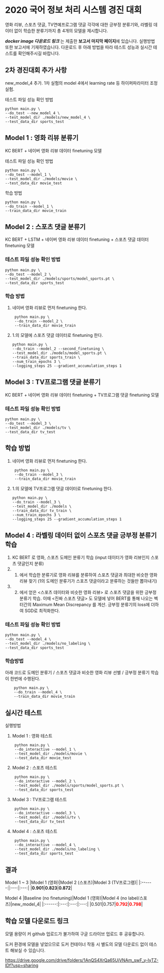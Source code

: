 2020 국어 정보 처리 시스템 경진 대회
==================================
영화 리뷰, 스포츠 댓글, TV연예프로그램 댓글 각각에 대한 긍부정 분류기와, 라벨링 데이터 없이 학습한 분류기까지 총 4개의 모델을 제시합니다.

***docker image 다운로드 링크*** 는 제출한 **보고서 마지막 페이지**에 있습니다. 실행방법 또한 보고서에 기재하였습니다. 다운로드 후 아래 방법을 따라 테스트 성능과 실시간 테스트를 확인해주시길 바랍니다. 

2차 경진대회 추가 사항
------
new_model_4 추가. 1차 실험의 model 4에서 learning rate 등 하이퍼파라미터 조정 실험.

테스트 파일 성능 확인 방법

    python main.py \
    --do_test --new_model_4 \
    --test_model_dir ./models/new_model_4 \
    --test_data_dir sports_test


Model 1 : 영화 리뷰 분류기
--------
KC BERT + 네이버 영화 리뷰 데이터 finetuning 모델

테스트 파일 성능 확인 방법

    python main.py \
    --do_test --model_1 \
    --test_model_dir ./models/movie \
    --test_data_dir movie_test

학습 방법

    python main.py \
    --do_train --model_1 \
    --train_data_dir movie_train

Model 2 : 스포츠 댓글 분류기
--------------------------
KC BERT + LSTM + 네이버 영화 리뷰 데이터 finetuning + 스포츠 댓글 데이터 finetuning 모델

### 테스트 파일 성능 확인 방법

    python main.py \
    --do_test --model_2 \
    --test_model_dir ./models/sports/model_sports.pt \
    --test_data_dir sports_test

### 학습 방법

1. 네이버 영화 리뷰로 먼저 finetuning 한다.

        python main.py \
        --do_train --model_2 \
        --train_data_dir movie_train

2.  1.의 모델에 스포츠 댓글 데이터로 finetuning 한다.
        
        python main.py \
        --do_train --model_2 --second_finetuning \
        --test_model_dir ./models/model_sports.pt \
        --train_data_dir sports_train \
        --num_train_epochs 3 \
        --logging_steps 25 --gradient_accumulation_steps 1

Model 3 : TV프로그램 댓글 분류기
-------
KC BERT + 네이버 영화 리뷰 데이터 finetuning + TV프로그램 댓글 finetuning 모델
### 테스트 파일 성능 확인 방법

    python main.py \
    --do_test --model_3 \
    --test_model_dir ./models/tv \
    --test_data_dir tv_test

## 학습 방법

1. 네이버 영화 리뷰로 먼저 finetuning 한다.

        python main.py \
        --do_train --model_3 \
        --train_data_dir movie_train

2.  1.의 모델에 TV프로그램 댓글 데이터로 finetuning 한다. 
        
        python main.py \
        --do_train --model_3 \
        --test_model_dir ./models \
        --train_data_dir tv_train \
        --num_train_epochs 3 \
        --logging_steps 25 --gradient_accumulation_steps 1


Model 4 : 라벨링 데이터 없이 스포츠 댓글 긍부정 분류기 학습
---
1. KC BERT 로 영화, 스포츠 도메인 분류기 학습 (input 데이터가 영화 리뷰인지 스포츠 댓글인지 분류)
2. 1. 에서 학습한 분류기로 영화 리뷰를 분류하여 스포츠 댓글과 최대한 비슷한 영화 리뷰 찾기 (1의 도메인 분류기가 스포츠 댓글이라고 분류하는 것들만 뽑아내기)
3. 2. 에서 얻은 <스포츠 데이터와 비슷한 영화 리뷰> 로 스포츠 댓글을 위한 긍부정 분류기 학습. 이때 <진짜 스포츠 댓글> 도 모델에 넣어 BERT를 통해 나오는 벡터간의 Maximum Mean Discrepancy 를 계산. 긍부정 분류기의 loss에 더하여 SGD로 최적화한다.

### 테스트 파일 성능 확인 방법

    python main.py \
    --do_test --model_4 \
    --test_model_dir ./models/no_labeling \
    --test_data_dir sports_test

### 학습방법
아래 코드로 도메인 분류기 / 스포츠 댓글과 비슷한 영화 리뷰 선별 / 긍부정 분류기 학습이 한번에 수행된다.

        python main.py \
        --do_train --model_4 \
        --train_data_dir movie_train

실시간 테스트
---------
실행방법

1. Model 1 : 영화 테스트

        python main.py \
        --do_interactive --model_1 \
        --test_model_dir ./models/movie \
        --test_data_dir movie_test


2. Model 2 : 스포츠 테스트

        python main.py \
        --do_interactive --model_2 \
        --test_model_dir ./models/sports/model_sports.pt \
        --test_data_dir sports_test

3. Model 3 : TV프로그램 테스트

        python main.py \
        --do_interactive --model_3 \
        --test_model_dir ./models/tv \
        --test_data_dir tv_test

4. Model 4 : 스포츠 테스트

        python main.py \
        --do_interactive --model_4 \
        --test_model_dir ./models/no_labeling \
        --test_data_dir sports_test

결과
---
Model 1 ~ 3
|Model 1 (영화)|Model 2 (스포츠)|Model 3 (TV프로그램)|
|:------:|:---:|:---:|
|**0.901**|**0.823**|**0.872**|


Model 4
|Baseline (no finetuning)|Model 1 (영화)|Model 4 (no label/스포츠)|new_model_4|
|:------:|:---:|:---:|:---:|
|0.501|0.757|<span style="color:red">**0.792**</span>|<span style="color:red">**0.798**</span>|



학습 모델 다운로드 링크
-----
모델 용량이 커 github 업로드가 불가하여 구글 드라이브 업로드 후 공유합니다.

도커 환경에 모델을 넣었으므로 도커 컨테이너 작동 시 별도의 모델 다운로드 없이 테스트 해보실 수 있습니다.

https://drive.google.com/drive/folders/1AnQS4XrQa65UjVNAm_swF_y-lyTZ-lDf?usp=sharing
